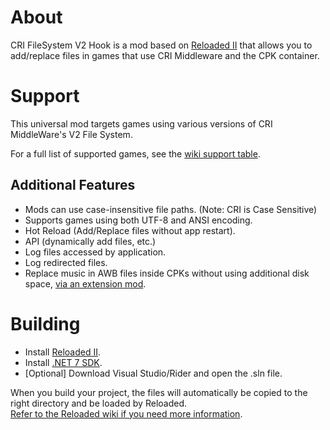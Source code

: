 # About

CRI FileSystem V2 Hook is a mod based on [Reloaded II](https://reloaded-project.github.io/Reloaded-II/) that allows you to add/replace files in games that use CRI Middleware and the CPK container.

# Support

This universal mod targets games using various versions of CRI MiddleWare's V2 File System.

For a full list of supported games, see the [wiki support table](https://sewer56.dev/CriFs.V2.Hook.ReloadedII/#support).

## Additional Features

- Mods can use case-insensitive file paths. (Note: CRI is Case Sensitive)  
- Supports games using both UTF-8 and ANSI encoding.  
- Hot Reload (Add/Replace files without app restart).  
- API (dynamically add files, etc.)  
- Log files accessed by application.  
- Log redirected files.  
- Replace music in AWB files inside CPKs without using additional disk space, [via an extension mod](./usage-awb.md).  

# Building

- Install [Reloaded II](https://github.com/Reloaded-Project/Reloaded-II/releases/latest).  
- Install [.NET 7 SDK](https://dotnet.microsoft.com/en-us/download/dotnet/7.0).  
- [Optional] Download Visual Studio/Rider and open the .sln file.  

When you build your project, the files will automatically be copied to the right directory and be loaded by Reloaded.  
[Refer to the Reloaded wiki if you need more information](https://reloaded-project.github.io/Reloaded-II/DevelopmentEnvironmentSetup/).